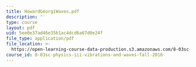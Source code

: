 ```yaml
---
title: HowardGeorgiWaves.pdf
description: ''
type: course
layout: pdf
uid: 5ee0e37ad46e35b1ac4dcd6a67d0e24f
file_type: application/pdf
file_location: >-
  https://open-learning-course-data-production.s3.amazonaws.com/8-03sc-physics-iii-vibrations-and-waves-fall-2016/5ee0e37ad46e35b1ac4dcd6a67d0e24f_MIT8_03SCF16_Text_Ch4.pdf
course_id: 8-03sc-physics-iii-vibrations-and-waves-fall-2016
---
```

